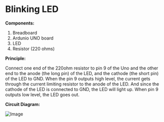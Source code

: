 # Blinking LED

**Components:**

1) Breadboard
2) Ardunio UNO board
3) LED
4) Resistor (220 ohms)

**Principle:** 

Connect one end of the 220ohm resistor to pin 9 of the Uno and the other end to the anode (the long pin) of the LED, and the cathode (the short pin) of the LED to GND. When the pin 9 outputs high level, the current gets through the current limiting resistor to the anode of the LED. And since the cathode of the LED is connected to GND, the LED will light up. When pin 9 outputs low level, the LED goes out.

**Circuit Diagram:**

![Image](https://github.com/user-attachments/assets/30731ba0-6f43-4d19-b351-ebad40eac257)